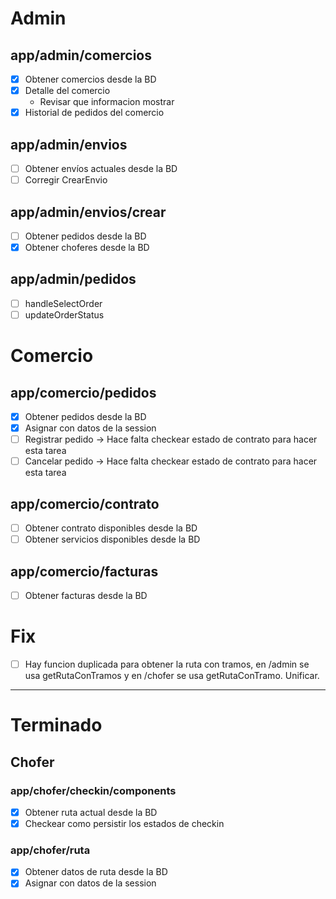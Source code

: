 # Admin

## app/admin/comercios

- [x] Obtener comercios desde la BD
- [x] Detalle del comercio
  - Revisar que informacion mostrar
- [x] Historial de pedidos del comercio

## app/admin/envios

- [ ] Obtener envíos actuales desde la BD
- [ ] Corregir CrearEnvio

## app/admin/envios/crear

- [ ] Obtener pedidos desde la BD
- [x] Obtener choferes desde la BD

## app/admin/pedidos

- [ ] handleSelectOrder
- [ ] updateOrderStatus

# Comercio

## app/comercio/pedidos

- [x] Obtener pedidos desde la BD
- [x] Asignar con datos de la session
- [ ] Registrar pedido -> Hace falta checkear estado de contrato para hacer esta tarea
- [ ] Cancelar pedido -> Hace falta checkear estado de contrato para hacer esta tarea

## app/comercio/contrato

- [ ] Obtener contrato disponibles desde la BD
- [ ] Obtener servicios disponibles desde la BD

## app/comercio/facturas

- [ ] Obtener facturas desde la BD

# Fix

- [ ] Hay funcion duplicada para obtener la ruta con tramos, en /admin se usa getRutaConTramos y en /chofer se usa getRutaConTramo. Unificar.

---

# Terminado

## Chofer

### app/chofer/checkin/components

- [x] Obtener ruta actual desde la BD
- [x] Checkear como persistir los estados de checkin

### app/chofer/ruta

- [x] Obtener datos de ruta desde la BD
- [x] Asignar con datos de la session
